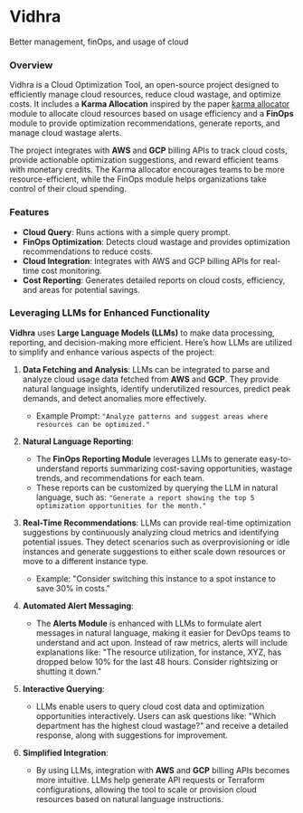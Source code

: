 # Vidhra
Better management, finOps, and usage of cloud

### Overview
Vidhra is a Cloud Optimization Tool, an open-source project designed to efficiently manage cloud resources, reduce cloud wastage, and optimize costs. It includes a **Karma Allocation** inspired by the paper [karma allocator](https://www.usenix.org/conference/osdi23/presentation/vuppalapati) module to allocate cloud resources based on usage efficiency and a **FinOps** module to provide optimization recommendations, generate reports, and manage cloud wastage alerts.

The project integrates with **AWS** and **GCP** billing APIs to track cloud costs, provide actionable optimization suggestions, and reward efficient teams with monetary credits. The Karma allocator encourages teams to be more resource-efficient, while the FinOps module helps organizations take control of their cloud spending.

### Features
- **Cloud Query**: Runs actions with a simple query prompt.
- **FinOps Optimization**: Detects cloud wastage and provides optimization recommendations to reduce costs.
- **Cloud Integration**: Integrates with AWS and GCP billing APIs for real-time cost monitoring.
- **Cost Reporting**: Generates detailed reports on cloud costs, efficiency, and areas for potential savings.
### Leveraging LLMs for Enhanced Functionality

**Vidhra** uses **Large Language Models (LLMs)** to make data processing, reporting, and decision-making more efficient. Here’s how LLMs are utilized to simplify and enhance various aspects of the project:

1. **Data Fetching and Analysis**:
   LLMs can be integrated to parse and analyze cloud usage data fetched from **AWS** and **GCP**. They provide natural language insights, identify underutilized resources, predict peak demands, and detect anomalies more effectively.
   - Example Prompt: `"Analyze patterns and suggest areas where resources can be optimized."`

2. **Natural Language Reporting**:
   - The **FinOps Reporting Module** leverages LLMs to generate easy-to-understand reports summarizing cost-saving opportunities, wastage trends, and recommendations for each team.
   - These reports can be customized by querying the LLM in natural language, such as: `"Generate a report showing the top 5 optimization opportunities for the month."`

3. **Real-Time Recommendations**:
   LLMs can provide real-time optimization suggestions by continuously analyzing cloud metrics and identifying potential issues. They detect scenarios such as overprovisioning or idle instances and generate suggestions to either scale down resources or move to a different instance type.
   - Example: "Consider switching this instance to a spot instance to save 30% in costs."

4. **Automated Alert Messaging**:
   - The **Alerts Module** is enhanced with LLMs to formulate alert messages in natural language, making it easier for DevOps teams to understand and act upon. Instead of raw metrics, alerts will include explanations like: "The resource utilization, for instance, XYZ, has dropped below 10% for the last 48 hours. Consider rightsizing or shutting it down."

5. **Interactive Querying**:
   - LLMs enable users to query cloud cost data and optimization opportunities interactively. Users can ask questions like: "Which department has the highest cloud wastage?" and receive a detailed response, along with suggestions for improvement.

6. **Simplified Integration**:
   - By using LLMs, integration with **AWS** and **GCP** billing APIs becomes more intuitive. LLMs help generate API requests or Terraform configurations, allowing the tool to scale or provision cloud resources based on natural language instructions.
